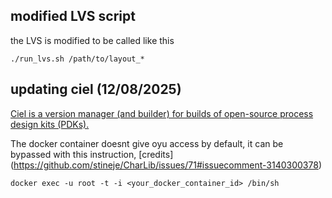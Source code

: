 ## modified LVS script

the LVS is modified to be called like this

```
./run_lvs.sh /path/to/layout_*
```


## updating ciel (12/08/2025)

[Ciel is a version manager (and builder) for builds of open-source process design kits (PDKs).](https://github.com/fossi-foundation/ciel)

The docker container doesnt give oyu access by default, it can be bypassed with this instruction, [credits] (https://github.com/stineje/CharLib/issues/71#issuecomment-3140300378)

```
docker exec -u root -t -i <your_docker_container_id> /bin/sh
```
